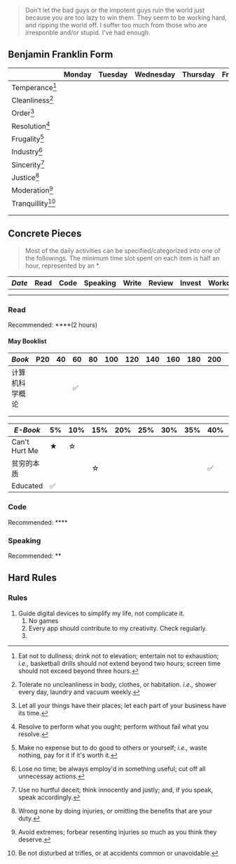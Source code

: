 > Don't let the bad guys or the impotent guys ruin the world just because you are too lazy to win them. They seem to be working hard, and ripping the world off. I suffer too much from those who are irresponble and/or stupid. I've had enough.

## Benjamin Franklin Form

|                             | Monday | Tuesday | Wednesday | Thursday | Friday | Saturday | Sunday |     |
| --------------------------- | :----: | :-----: | :-------: | :------: | :----: | :------: | :----: | :-: |
| Temperance[^temperance]     |        |         |           |          |        |          |        |     |
| Cleanliness[^cleanliness]   |        |         |           |          |        |          |        |     |
| Order[^order]               |        |         |           |          |        |          |        |     |
| Resolution[^resolution]     |        |         |           |          |        |          |        |     |
| Frugality[^frugality]       |        |         |           |          |        |          |        |     |
| Industry[^industry]         |        |         |           |          |        |          |        |     |
| Sincerity[^sincerity]       |        |         |           |          |        |          |        |     |
| Justice[^justice]           |        |         |           |          |        |          |        |     |
| Moderation[^moderation]     |        |         |           |          |        |          |        |     |
| Tranquillity[^tranquillity] |        |         |           |          |        |          |        |     |
|                             |        |         |           |          |        |          |        |     |
|                             |        |         |           |          |        |          |        |     |

[^temperance]: Eat not to dullness; drink not to elevation; entertain not to exhaustion; _i.e.,_ basketball drills should not extend beyond two hours; screen time should not exceed beyond three hours.
[^cleanliness]: Tolerate no uncleanliness in body, clothes, or habitation. _i.e.,_ shower every day, laundry and vacuum weekly.
[^order]: Let all your things have their places; let each part of your business have its time.
[^resolution]: Resolve to perform what you ought; perform without fail what you resolve.
[^frugality]: Make no expense but to do good to others or yourself; _i.e.,_ waste nothing, pay for it if it's worth it.
[^industry]: Lose no time; be always employ'd in something useful; cut off all unnecessay actions.
[^sincerity]: Use no hurtful deceit; think innocently and justly; and, if you speak, speak accordingly.
[^justice]: Wrong none by doing injuries, or omitting the benefits that are your duty.
[^moderation]: Avoid extremes; forbear resenting injuries so much as you think they deserve.
[^tranquillity]: Be not disturbed at trifles, or at accidents common or unavoidable.

## Concrete Pieces

> Most of the daily activities can be specified/categorized into one of the followings. The minimum time slot spent on each item is half an hour, represented by an \*.

| _Date_ | Read | Code | Speaking | Write | Review | Invest | Workout | Health | Socialize | Learn | Website | Design | Music | Entertain | Earn | Vlog | School | Adjust | More |
| ------ | :--: | :--: | :------: | :---: | :----: | :----: | :-----: | :----: | :-------: | :---: | :-----: | :----: | :---: | :-------: | :--: | :--: | :----: | :----: | ---- |
|        |      |      |          |       |        |        |         |        |           |       |         |        |       |           |      |      |        |        |      |
|        |      |      |          |       |        |        |         |        |           |       |         |        |       |           |      |      |        |        |      |

### Read

Recommended: \*\*\*\*(2 hours)

#### May Booklist

| _Book_         | P20 | 40  | 60  | 80  | 100 | 120 | 140 | 160 | 180 | 200 | 220 | 240 | 260 | 280 | 300 | 320 | 340 | 360 | 380 | 400 | 420 |
| -------------- | --- | --- | --- | --- | --- | --- | --- | --- | --- | --- | --- | --- | --- | --- | --- | --- | --- | --- | --- | --- | --- |
| 计算机科学概论 |     |     | ✅  |     |     |     |     |     |     |     |     |     |     |     |     |     |     |     |     |     |     |
|                |     |     |     |     |     |     |     |     |     |     |     |     |     |     |     |     |     |     |     |     |     |
|                |     |     |     |     |     |     |     |     |     |     |     |     |     |     |     |     |     |     |     |     |     |

| _E-Book_      | 5%  | 10% | 15% | 20% | 25% | 30% | 35% | 40% | 45% | 50% | 55% | 60% | 65% | 70% | 75% | 80% | 85% | 90% | 95% | 100% | rating | more |
| ------------- | --- | --- | --- | --- | --- | --- | --- | --- | --- | --- | --- | --- | --- | --- | --- | --- | --- | --- | --- | ---- | ------ | ---- |
| Can't Hurt Me | ★   | ☆   |     |     |     |     |     |     |     |     |     |     |     |     |     |     |     |     |     |      |        |      |
| 贫穷的本质    |     |     | ☆   |     |     |     |     | ✅  |     | ✅  | ✅  |     |     |     |     |     |     |     |     |      |        |      |
| Educated      | ✅  |     |     |     |     |     |     |     |     |     |     |     |     |     |     |     |     |     |     |      |        |      |

### Code

Recommended: \*\*\*\*

### Speaking

Recommended: \*\*

## Hard Rules

### Rules

1. Guide digital devices to simplify my life, not complicate it.
   1. No games
   2. Every app should contribute to my creativity. Check regularly.
   3.
